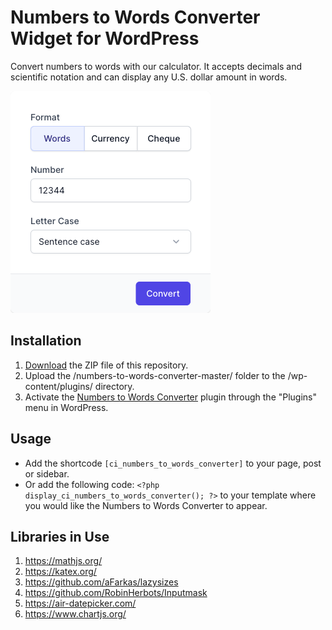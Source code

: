 # Numbers to Words Converter Widget for WordPress

Convert numbers to words with our calculator. It accepts decimals and scientific notation and can display any U.S. dollar amount in words.

![Numbers to Words Converter Input Form](/assets/images/screenshot-1.png "Numbers to Words Converter Input Form")

## Installation

1. [Download](https://github.com/pub-calculator-io/numbers-to-words-converter/archive/refs/heads/master.zip) the ZIP file of this repository.
2. Upload the /numbers-to-words-converter-master/ folder to the /wp-content/plugins/ directory.
3. Activate the [Numbers to Words Converter](https://www.calculator.io/numbers-to-words-converter/ "Numbers to Words Converter Homepage") plugin through the "Plugins" menu in WordPress.

## Usage
* Add the shortcode `[ci_numbers_to_words_converter]` to your page, post or sidebar.
* Or add the following code: `<?php display_ci_numbers_to_words_converter(); ?>` to your template where you would like the Numbers to Words Converter to appear.

## Libraries in Use
1. https://mathjs.org/
2. https://katex.org/
3. https://github.com/aFarkas/lazysizes
4. https://github.com/RobinHerbots/Inputmask
5. https://air-datepicker.com/
6. https://www.chartjs.org/
